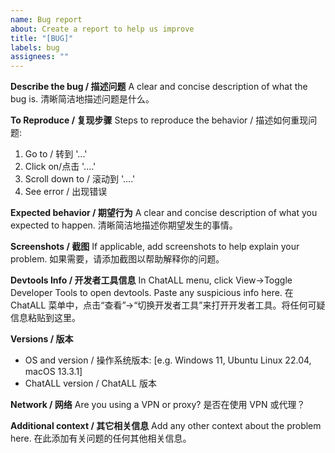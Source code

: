 ```yaml
---
name: Bug report
about: Create a report to help us improve
title: "[BUG]"
labels: bug
assignees: ""
---
```


**Describe the bug / 描述问题**
A clear and concise description of what the bug is.
清晰简洁地描述问题是什么。

**To Reproduce / 复现步骤**
Steps to reproduce the behavior / 描述如何重现问题:

1. Go to / 转到 '...'
2. Click on/点击 '....'
3. Scroll down to / 滚动到 '....'
4. See error / 出现错误

**Expected behavior / 期望行为**
A clear and concise description of what you expected to happen.
清晰简洁地描述你期望发生的事情。

**Screenshots / 截图**
If applicable, add screenshots to help explain your problem.
如果需要，请添加截图以帮助解释你的问题。

**Devtools Info / 开发者工具信息**
In ChatALL menu, click View->Toggle Developer Tools to open devtools. Paste any suspicious info here.
在 ChatALL 菜单中，点击“查看”->“切换开发者工具”来打开开发者工具。将任何可疑信息粘贴到这里。

**Versions / 版本**

- OS and version / 操作系统版本: [e.g. Windows 11, Ubuntu Linux 22.04, macOS 13.3.1]
- ChatALL version / ChatALL 版本

**Network / 网络**
Are you using a VPN or proxy?
是否在使用 VPN 或代理？

**Additional context / 其它相关信息**
Add any other context about the problem here.
在此添加有关问题的任何其他相关信息。

